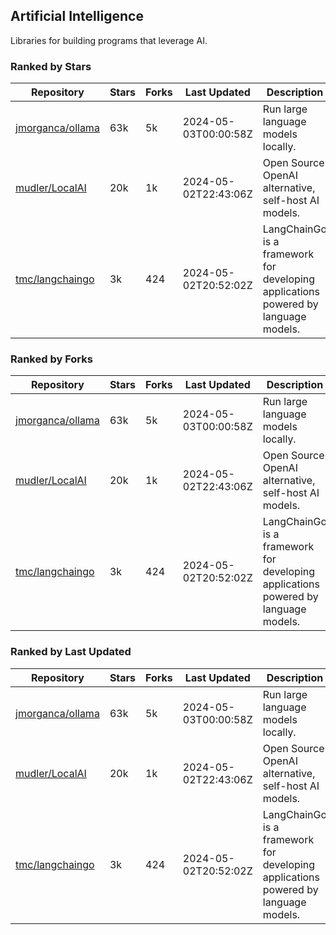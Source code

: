 ## Artificial Intelligence

Libraries for building programs that leverage AI.

### Ranked by Stars

| Repository | Stars | Forks | Last Updated | Description | 
|------------|-------|-------|--------------|-------------|
| [jmorganca/ollama](https://github.com/jmorganca/ollama) | 63k | 5k | 2024-05-03T00:00:58Z |  Run large language models locally. |
| [mudler/LocalAI](https://github.com/mudler/LocalAI) | 20k | 1k | 2024-05-02T22:43:06Z |  Open Source OpenAI alternative, self-host AI models. |
| [tmc/langchaingo](https://github.com/tmc/langchaingo) | 3k | 424 | 2024-05-02T20:52:02Z |  LangChainGo is a framework for developing applications powered by language models. |

### Ranked by Forks

| Repository | Stars | Forks | Last Updated | Description | 
|------------|-------|-------|--------------|-------------|
| [jmorganca/ollama](https://github.com/jmorganca/ollama) | 63k | 5k | 2024-05-03T00:00:58Z |  Run large language models locally. |
| [mudler/LocalAI](https://github.com/mudler/LocalAI) | 20k | 1k | 2024-05-02T22:43:06Z |  Open Source OpenAI alternative, self-host AI models. |
| [tmc/langchaingo](https://github.com/tmc/langchaingo) | 3k | 424 | 2024-05-02T20:52:02Z |  LangChainGo is a framework for developing applications powered by language models. |

### Ranked by Last Updated

| Repository | Stars | Forks | Last Updated | Description | 
|------------|-------|-------|--------------|-------------|
| [jmorganca/ollama](https://github.com/jmorganca/ollama) | 63k | 5k | 2024-05-03T00:00:58Z |  Run large language models locally. |
| [mudler/LocalAI](https://github.com/mudler/LocalAI) | 20k | 1k | 2024-05-02T22:43:06Z |  Open Source OpenAI alternative, self-host AI models. |
| [tmc/langchaingo](https://github.com/tmc/langchaingo) | 3k | 424 | 2024-05-02T20:52:02Z |  LangChainGo is a framework for developing applications powered by language models. |

